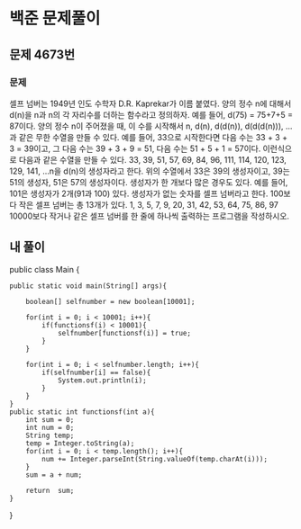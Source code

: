# 백준 문제풀이

## 문제 4673번
### 문제<br>
셀프 넘버는 1949년 인도 수학자 D.R. Kaprekar가 이름 붙였다. 양의 정수 n에 대해서 d(n)을 n과 n의 각 자리수를 더하는 함수라고 정의하자. 예를 들어, d(75) = 75+7+5 = 87이다. 양의 정수 n이 주어졌을 때, 이 수를 시작해서 n, d(n), d(d(n)), d(d(d(n))), ...과 같은 무한 수열을 만들 수 있다. 예를 들어, 33으로 시작한다면 다음 수는 33 + 3 + 3 = 39이고, 그 다음 수는 39 + 3 + 9 = 51, 다음 수는 51 + 5 + 1 = 57이다. 이런식으로 다음과 같은 수열을 만들 수 있다. 33, 39, 51, 57, 69, 84, 96, 111, 114, 120, 123, 129, 141, ...n을 d(n)의 생성자라고 한다. 위의 수열에서 33은 39의 생성자이고, 39는 51의 생성자, 51은 57의 생성자이다. 생성자가 한 개보다 많은 경우도 있다. 예를 들어, 101은 생성자가 2개(91과 100) 있다. 생성자가 없는 숫자를 셀프 넘버라고 한다. 100보다 작은 셀프 넘버는 총 13개가 있다. 1, 3, 5, 7, 9, 20, 31, 42, 53, 64, 75, 86, 97<br>10000보다 작거나 같은 셀프 넘버를 한 줄에 하나씩 출력하는 프로그램을 작성하시오.
## 내 풀이
public class Main {

    public static void main(String[] args){

        boolean[] selfnumber = new boolean[10001];

        for(int i = 0; i < 10001; i++){
            if(functionsf(i) < 10001){
                selfnumber[functionsf(i)] = true;
            }
        }

        for(int i = 0; i < selfnumber.length; i++){
            if(selfnumber[i] == false){
                System.out.println(i);
            }
        }
    }
    public static int functionsf(int a){
        int sum = 0;
        int num = 0;
        String temp;
        temp = Integer.toString(a);
        for(int i = 0; i < temp.length(); i++){
            num += Integer.parseInt(String.valueOf(temp.charAt(i)));
        }
        sum = a + num;

        return  sum;
    }
}